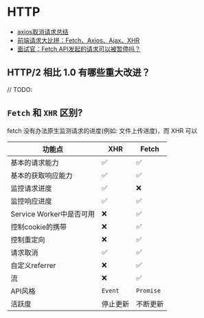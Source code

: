 # HTTP

* [axios取消请求总结](https://juejin.cn/post/7153831304042119198)
* [前端请求大比拼：Fetch、Axios、Ajax、XHR](https://mp.weixin.qq.com/s/kxP4vwxuTALqmLVP-RoghA)
* [面试官：Fetch API发起的请求可以被暂停吗？](https://mp.weixin.qq.com/s/Xw2udl5mUyGsQUtp6n1xNw)

## HTTP/2 相比 1.0 有哪些重大改进？

// TODO:

## `Fetch` 和 `XHR` 区别?

fetch 没有办法原生监测请求的进度(例如: 文件上传进度)，而 XHR 可以

| 功能点                   | XHR      | Fetch     |
| ------------------------ | -------- | --------- |
| 基本的请求能力           | ✅        | ✅         |
| 基本的获取响应能力       | ✅        | ✅         |
| 监控请求进度             | ✅        | ❌         |
| 监控响应进度             | ✅        | ✅         |
| Service Worker中是否可用 | ❌        | ✅         |
| 控制cookie的携带         | ❌        | ✅         |
| 控制重定向               | ❌        | ✅         |
| 请求取消                 | ✅        | ✅         |
| 自定义referrer           | ❌        | ✅         |
| 流                       | ❌        | ✅         |
| API风格                  | `Event`  | `Promise` |
| 活跃度                   | 停止更新 | 不断更新  |
